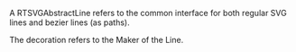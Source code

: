 A RTSVGAbstractLine refers to the common interface for both regular SVG lines and bezier lines (as paths).

The decoration refers to the Maker of the Line.